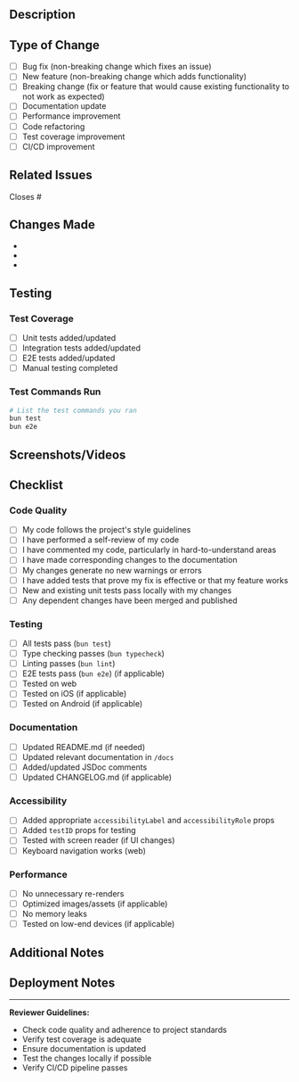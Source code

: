 ## Description

<!-- Provide a brief description of the changes in this PR -->

## Type of Change

<!-- Mark the relevant option with an "x" -->

- [ ] Bug fix (non-breaking change which fixes an issue)
- [ ] New feature (non-breaking change which adds functionality)
- [ ] Breaking change (fix or feature that would cause existing functionality to not work as expected)
- [ ] Documentation update
- [ ] Performance improvement
- [ ] Code refactoring
- [ ] Test coverage improvement
- [ ] CI/CD improvement

## Related Issues

<!-- Link to related issues using #issue_number -->

Closes #

## Changes Made

<!-- List the main changes made in this PR -->

- 
- 
- 

## Testing

<!-- Describe the tests you ran and how to reproduce them -->

### Test Coverage

- [ ] Unit tests added/updated
- [ ] Integration tests added/updated
- [ ] E2E tests added/updated
- [ ] Manual testing completed

### Test Commands Run

```bash
# List the test commands you ran
bun test
bun e2e
```

## Screenshots/Videos

<!-- If applicable, add screenshots or videos to demonstrate the changes -->

## Checklist

<!-- Mark completed items with an "x" -->

### Code Quality

- [ ] My code follows the project's style guidelines
- [ ] I have performed a self-review of my code
- [ ] I have commented my code, particularly in hard-to-understand areas
- [ ] I have made corresponding changes to the documentation
- [ ] My changes generate no new warnings or errors
- [ ] I have added tests that prove my fix is effective or that my feature works
- [ ] New and existing unit tests pass locally with my changes
- [ ] Any dependent changes have been merged and published

### Testing

- [ ] All tests pass (`bun test`)
- [ ] Type checking passes (`bun typecheck`)
- [ ] Linting passes (`bun lint`)
- [ ] E2E tests pass (`bun e2e`) (if applicable)
- [ ] Tested on web
- [ ] Tested on iOS (if applicable)
- [ ] Tested on Android (if applicable)

### Documentation

- [ ] Updated README.md (if needed)
- [ ] Updated relevant documentation in `/docs`
- [ ] Added/updated JSDoc comments
- [ ] Updated CHANGELOG.md (if applicable)

### Accessibility

- [ ] Added appropriate `accessibilityLabel` and `accessibilityRole` props
- [ ] Added `testID` props for testing
- [ ] Tested with screen reader (if UI changes)
- [ ] Keyboard navigation works (web)

### Performance

- [ ] No unnecessary re-renders
- [ ] Optimized images/assets (if applicable)
- [ ] No memory leaks
- [ ] Tested on low-end devices (if applicable)

## Additional Notes

<!-- Add any additional notes, context, or concerns here -->

## Deployment Notes

<!-- Add any special deployment instructions or considerations -->

---

**Reviewer Guidelines:**
- Check code quality and adherence to project standards
- Verify test coverage is adequate
- Ensure documentation is updated
- Test the changes locally if possible
- Verify CI/CD pipeline passes
